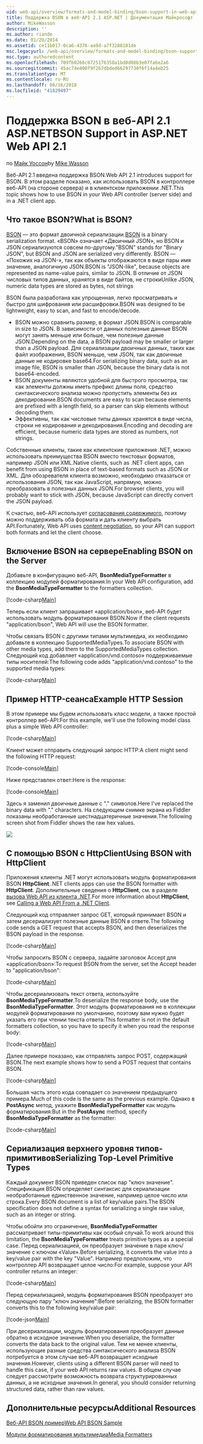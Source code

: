```yaml
---
uid: web-api/overview/formats-and-model-binding/bson-support-in-web-api-21
title: Поддержка BSON в веб-API 2.1 ASP.NET | Документация Майкрософт
author: MikeWasson
description: ''
ms.author: riande
ms.date: 01/20/2014
ms.assetid: ce11b017-0ca6-4376-aa9d-a7f3288101de
msc.legacyurl: /web-api/overview/formats-and-model-binding/bson-support-in-web-api-21
msc.type: authoredcontent
ms.openlocfilehash: 709fb0266c0725176358a1bd0d08b3e07fa6e2a6
ms.sourcegitcommit: 45ac74e400f9f2b7dbded66297730f6f14a4eb25
ms.translationtype: MT
ms.contentlocale: ru-RU
ms.lasthandoff: 08/16/2018
ms.locfileid: "41829497"
---
```

<a name="bson-support-in-aspnet-web-api-21"></a><span data-ttu-id="1e148-102">Поддержка BSON в веб-API 2.1 ASP.NET</span><span class="sxs-lookup"><span data-stu-id="1e148-102">BSON Support in ASP.NET Web API 2.1</span></span>
====================
<span data-ttu-id="1e148-103">по [Майк Уоссон](https://github.com/MikeWasson)</span><span class="sxs-lookup"><span data-stu-id="1e148-103">by [Mike Wasson](https://github.com/MikeWasson)</span></span>

<span data-ttu-id="1e148-104">Веб-API 2.1 введена поддержка BSON.</span><span class="sxs-lookup"><span data-stu-id="1e148-104">Web API 2.1 introduces support for BSON.</span></span> <span data-ttu-id="1e148-105">В этом разделе показано, как использовать BSON в контроллере веб-API (на стороне сервера) и в клиентском приложении .NET.</span><span class="sxs-lookup"><span data-stu-id="1e148-105">This topic shows how to use BSON in your Web API controller (server side) and in a .NET client app.</span></span>

## <a name="what-is-bson"></a><span data-ttu-id="1e148-106">Что такое BSON?</span><span class="sxs-lookup"><span data-stu-id="1e148-106">What is BSON?</span></span>

<span data-ttu-id="1e148-107">[BSON](http://bsonspec.org/) — это формат двоичной сериализации.</span><span class="sxs-lookup"><span data-stu-id="1e148-107">[BSON](http://bsonspec.org/) is a binary serialization format.</span></span> <span data-ttu-id="1e148-108">«BSON» означает «Двоичный JSON», но BSON и JSON сериализуются совсем по-другому.</span><span class="sxs-lookup"><span data-stu-id="1e148-108">"BSON" stands for "Binary JSON", but BSON and JSON are serialized very differently.</span></span> <span data-ttu-id="1e148-109">BSON — «Похожих на JSON-», так как объекты отображаются в виде пары имя значение, аналогичную JSON.</span><span class="sxs-lookup"><span data-stu-id="1e148-109">BSON is "JSON-like", because objects are represented as name-value pairs, similar to JSON.</span></span> <span data-ttu-id="1e148-110">В отличие от JSON числовых типов данных, хранятся в виде байтов, не строки</span><span class="sxs-lookup"><span data-stu-id="1e148-110">Unlike JSON, numeric data types are stored as bytes, not strings</span></span>

<span data-ttu-id="1e148-111">BSON была разработана как упрощенная, легко просматривать и быстро для шифрования или расшифровки.</span><span class="sxs-lookup"><span data-stu-id="1e148-111">BSON was designed to be lightweight, easy to scan, and fast to encode/decode.</span></span>

- <span data-ttu-id="1e148-112">BSON можно сравнить размер, в формат JSON.</span><span class="sxs-lookup"><span data-stu-id="1e148-112">BSON is comparable in size to JSON.</span></span> <span data-ttu-id="1e148-113">В зависимости от данных полезные данные BSON могут занять меньше или больше, чем полезные данные JSON.</span><span class="sxs-lookup"><span data-stu-id="1e148-113">Depending on the data, a BSON payload may be smaller or larger than a JSON payload.</span></span> <span data-ttu-id="1e148-114">Для сериализации двоичных данных, таких как файл изображения, BSON меньше, чем JSON, так как двоичные данные не кодировке base64.</span><span class="sxs-lookup"><span data-stu-id="1e148-114">For serializing binary data, such as an image file, BSON is smaller than JSON, because the binary data is not base64-encoded.</span></span>
- <span data-ttu-id="1e148-115">BSON документы являются удобной для быстрого просмотра, так как элементы должны иметь префикс длины поля, средство синтаксического анализа можно пропустить элементы без их декодирование.</span><span class="sxs-lookup"><span data-stu-id="1e148-115">BSON documents are easy to scan because elements are prefixed with a length field, so a parser can skip elements without decoding them.</span></span>
- <span data-ttu-id="1e148-116">Эффективны, так как числовые типы данных хранятся в виде числа, строки не кодирования и декодирования.</span><span class="sxs-lookup"><span data-stu-id="1e148-116">Encoding and decoding are efficient, because numeric data types are stored as numbers, not strings.</span></span>

<span data-ttu-id="1e148-117">Собственные клиенты, такие как клиентские приложения .NET, можно использовать преимущества BSON вместо текстовых форматов, например JSON или XML.</span><span class="sxs-lookup"><span data-stu-id="1e148-117">Native clients, such as .NET client apps, can benefit from using BSON in place of text-based formats such as JSON or XML.</span></span> <span data-ttu-id="1e148-118">Для обозревателя клиента возможно, необходимо отказаться от использования JSON, так как JavaScript, напрямую, можно преобразовать в полезных данных JSON.</span><span class="sxs-lookup"><span data-stu-id="1e148-118">For browser clients, you will probably want to stick with JSON, because JavaScript can directly convert the JSON payload.</span></span>

<span data-ttu-id="1e148-119">К счастью, веб-API использует [согласования содержимого](content-negotiation.md), поэтому можно поддерживать оба формата и дать клиенту выбрать API.</span><span class="sxs-lookup"><span data-stu-id="1e148-119">Fortunately, Web API uses [content negotiation](content-negotiation.md), so your API can support both formats and let the client choose.</span></span>

## <a name="enabling-bson-on-the-server"></a><span data-ttu-id="1e148-120">Включение BSON на сервере</span><span class="sxs-lookup"><span data-stu-id="1e148-120">Enabling BSON on the Server</span></span>

<span data-ttu-id="1e148-121">Добавьте в конфигурацию веб-API, **BsonMediaTypeFormatter** в коллекцию модулей форматирования.</span><span class="sxs-lookup"><span data-stu-id="1e148-121">In your Web API configuration, add the **BsonMediaTypeFormatter** to the formatters collection.</span></span>

[!code-csharp[Main](bson-support-in-web-api-21/samples/sample1.cs)]

<span data-ttu-id="1e148-122">Теперь если клиент запрашивает «application/bson», веб-API будет использовать модуль форматирования BSON.</span><span class="sxs-lookup"><span data-stu-id="1e148-122">Now if the client requests "application/bson", Web API will use the BSON formatter.</span></span>

<span data-ttu-id="1e148-123">Чтобы связать BSON с другими типами мультимедиа, их необходимо добавьте в коллекцию SupportedMediaTypes.</span><span class="sxs-lookup"><span data-stu-id="1e148-123">To associate BSON with other media types, add them to the SupportedMediaTypes collection.</span></span> <span data-ttu-id="1e148-124">Следующий код добавляет «application/vnd.contoso» поддерживаемые типы носителей:</span><span class="sxs-lookup"><span data-stu-id="1e148-124">The following code adds "application/vnd.contoso" to the supported media types:</span></span>

[!code-csharp[Main](bson-support-in-web-api-21/samples/sample2.cs)]

## <a name="example-http-session"></a><span data-ttu-id="1e148-125">Пример HTTP-сеанса</span><span class="sxs-lookup"><span data-stu-id="1e148-125">Example HTTP Session</span></span>

<span data-ttu-id="1e148-126">В этом примере мы будем использовать класс модели, а также простой контроллер веб-API:</span><span class="sxs-lookup"><span data-stu-id="1e148-126">For this example, we'll use the following model class plus a simple Web API controller:</span></span>

[!code-csharp[Main](bson-support-in-web-api-21/samples/sample3.cs)]

<span data-ttu-id="1e148-127">Клиент может отправить следующий запрос HTTP:</span><span class="sxs-lookup"><span data-stu-id="1e148-127">A client might send the following HTTP request:</span></span>

[!code-console[Main](bson-support-in-web-api-21/samples/sample4.cmd)]

<span data-ttu-id="1e148-128">Ниже представлен ответ:</span><span class="sxs-lookup"><span data-stu-id="1e148-128">Here is the response:</span></span>

[!code-console[Main](bson-support-in-web-api-21/samples/sample5.cmd)]

<span data-ttu-id="1e148-129">Здесь я заменил двоичные данные с &quot;.&quot; символов.</span><span class="sxs-lookup"><span data-stu-id="1e148-129">Here I've replaced the binary data with &quot;.&quot; characters.</span></span> <span data-ttu-id="1e148-130">На следующем снимке экрана из Fiddler показаны необработанные шестнадцатеричные значения.</span><span class="sxs-lookup"><span data-stu-id="1e148-130">The following screen shot from Fiddler shows the raw hex values.</span></span>

[![](bson-support-in-web-api-21/_static/image2.png)](bson-support-in-web-api-21/_static/image1.png)

## <a name="using-bson-with-httpclient"></a><span data-ttu-id="1e148-131">С помощью BSON с HttpClient</span><span class="sxs-lookup"><span data-stu-id="1e148-131">Using BSON with HttpClient</span></span>

<span data-ttu-id="1e148-132">Приложения клиенты .NET могут использовать модуль форматирования BSON **HttpClient**.</span><span class="sxs-lookup"><span data-stu-id="1e148-132">.NET clients apps can use the BSON formatter with **HttpClient**.</span></span> <span data-ttu-id="1e148-133">Дополнительные сведения о **HttpClient**, см. в разделе [вызова Web API из клиента .NET](../advanced/calling-a-web-api-from-a-net-client.md).</span><span class="sxs-lookup"><span data-stu-id="1e148-133">For more information about **HttpClient**, see [Calling a Web API From a .NET Client](../advanced/calling-a-web-api-from-a-net-client.md).</span></span>

<span data-ttu-id="1e148-134">Следующий код отправляет запрос GET, который принимает BSON и затем десериализует полезные данные BSON в ответе.</span><span class="sxs-lookup"><span data-stu-id="1e148-134">The following code sends a GET request that accepts BSON, and then deserializes the BSON payload in the response.</span></span>

[!code-csharp[Main](bson-support-in-web-api-21/samples/sample6.cs)]

<span data-ttu-id="1e148-135">Чтобы запросить BSON с сервера, задайте заголовок Accept для «application/bson»:</span><span class="sxs-lookup"><span data-stu-id="1e148-135">To request BSON from the server, set the Accept header to "application/bson":</span></span>

[!code-csharp[Main](bson-support-in-web-api-21/samples/sample7.cs)]

<span data-ttu-id="1e148-136">Чтобы десериализовать текст ответа, используйте **BsonMediaTypeFormatter**.</span><span class="sxs-lookup"><span data-stu-id="1e148-136">To deserialize the response body, use the **BsonMediaTypeFormatter**.</span></span> <span data-ttu-id="1e148-137">Этот модуль форматирования не в коллекции модулей форматирования по умолчанию, поэтому вам нужно будет указать его при чтении текста ответа:</span><span class="sxs-lookup"><span data-stu-id="1e148-137">This formatter is not in the default formatters collection, so you have to specify it when you read the response body:</span></span>

[!code-csharp[Main](bson-support-in-web-api-21/samples/sample8.cs)]

<span data-ttu-id="1e148-138">Далее примере показано, как отправлять запрос POST, содержащий BSON.</span><span class="sxs-lookup"><span data-stu-id="1e148-138">The next example shows how to send a POST request that contains BSON.</span></span>

[!code-csharp[Main](bson-support-in-web-api-21/samples/sample9.cs)]

<span data-ttu-id="1e148-139">Большая часть этого кода совпадает со значением предыдущего примера.</span><span class="sxs-lookup"><span data-stu-id="1e148-139">Much of this code is the same as the previous example.</span></span> <span data-ttu-id="1e148-140">Однако в **PostAsync** метод, укажите **BsonMediaTypeFormatter** как модуль форматирования:</span><span class="sxs-lookup"><span data-stu-id="1e148-140">But in the **PostAsync** method, specify **BsonMediaTypeFormatter** as the formatter:</span></span>

[!code-csharp[Main](bson-support-in-web-api-21/samples/sample10.cs)]

## <a name="serializing-top-level-primitive-types"></a><span data-ttu-id="1e148-141">Сериализация верхнего уровня типов-примитивов</span><span class="sxs-lookup"><span data-stu-id="1e148-141">Serializing Top-Level Primitive Types</span></span>

<span data-ttu-id="1e148-142">Каждый документ BSON приведен список пар "ключ значение". Спецификация BSON определяет синтаксис для сериализации необработанные единственное значение, например целое число или строка.</span><span class="sxs-lookup"><span data-stu-id="1e148-142">Every BSON document is a list of key/value pairs.The BSON specification does not define a syntax for serializing a single raw value, such as an integer or string.</span></span>

<span data-ttu-id="1e148-143">Чтобы обойти это ограничение, **BsonMediaTypeFormatter** рассматривает типы-примитивы как особый случай.</span><span class="sxs-lookup"><span data-stu-id="1e148-143">To work around this limitation, the **BsonMediaTypeFormatter** treats primitive types as a special case.</span></span> <span data-ttu-id="1e148-144">Перед сериализацией, он преобразует значение в паре ключ/значение с ключом «Value».</span><span class="sxs-lookup"><span data-stu-id="1e148-144">Before serializing, it converts the value into a key/value pair with the key "Value".</span></span> <span data-ttu-id="1e148-145">Например предположим, что контроллер API возвращает целое число:</span><span class="sxs-lookup"><span data-stu-id="1e148-145">For example, suppose your API controller returns an integer:</span></span>

[!code-csharp[Main](bson-support-in-web-api-21/samples/sample11.cs)]

<span data-ttu-id="1e148-146">Перед сериализацией, модуль форматирования BSON преобразует это следующую пару "ключ значение":</span><span class="sxs-lookup"><span data-stu-id="1e148-146">Before serializing, the BSON formatter converts this to the following key/value pair:</span></span>

[!code-json[Main](bson-support-in-web-api-21/samples/sample12.json)]

<span data-ttu-id="1e148-147">При десериализации, модуль форматирования преобразует данные обратно в исходное значение.</span><span class="sxs-lookup"><span data-stu-id="1e148-147">When you deserialize, the formatter converts the data back to the original value.</span></span> <span data-ttu-id="1e148-148">Тем не менее клиенты, использующие разные средства синтаксического анализа BSON потребуется в этом случае веб-API возвращает исходные значения.</span><span class="sxs-lookup"><span data-stu-id="1e148-148">However, clients using a different BSON parser will need to handle this case, if your web API returns raw values.</span></span> <span data-ttu-id="1e148-149">В общем случае следует рассмотрите возможность возврата структурированных данных, а не исходные значения.</span><span class="sxs-lookup"><span data-stu-id="1e148-149">In general, you should consider returning structured data, rather than raw values.</span></span>

## <a name="additional-resources"></a><span data-ttu-id="1e148-150">Дополнительные ресурсы</span><span class="sxs-lookup"><span data-stu-id="1e148-150">Additional Resources</span></span>

[<span data-ttu-id="1e148-151">Веб-API BSON пример</span><span class="sxs-lookup"><span data-stu-id="1e148-151">Web API BSON Sample</span></span>](https://aspnet.codeplex.com/SourceControl/latest#Samples/WebApi/BSONSample/)

[<span data-ttu-id="1e148-152">Модули форматирования мультимедиа</span><span class="sxs-lookup"><span data-stu-id="1e148-152">Media Formatters</span></span>](media-formatters.md)
